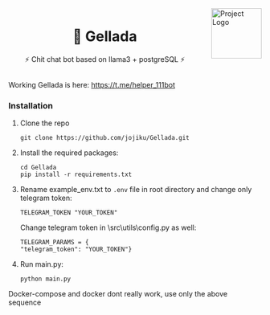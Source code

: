 <div id="top"></div>

<!-- PROJECT LOGO and HEADER -->
<div style="overflow: hidden;">
  <img src="https://github.com/jojiku/Gellada/assets/56271473/f7ed681a-5302-4bd1-a567-3a23687c9745" alt="Project Logo" style="float: right; margin-right: 0px; margin-left: 20px; margin-bottom: 10px; width: 100px; height: 100;">
  <h1 align="center"> 🦊 Gellada </h1>
  <p align="center">
  ⚡ Chit chat bot based on llama3 + postgreSQL ⚡
  </p>
</div>
 


Working Gellada is here: https://t.me/helper_111bot

### Installation

1. Clone the repo
   ```
   git clone https://github.com/jojiku/Gellada.git
   ```
2. Install the required packages:
   ```
   cd Gellada
   pip install -r requirements.txt
   ```
3. Rename example_env.txt to `.env` file in root directory and change only telegram token:
    ```
    TELEGRAM_TOKEN "YOUR_TOKEN"
    ```
    Change telegram token in \src\utils\config.py as well:
    ```
    TELEGRAM_PARAMS = {
    "telegram_token": "YOUR_TOKEN"}
    ```
   
4. Run main.py:
   ```
   python main.py
   ```
 Docker-compose and docker dont really work, use only the above sequence
